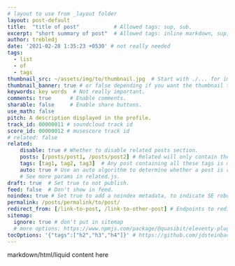```yaml
---
# layout to use from _layout folder
layout: post-default 
title:  "title of post"           # Allowed tags: sup, sub.
excerpt: "short summary of post"  # Allowed tags: inline markdown, sup, sub. Quotes.
author: trebledj
date: '2021-02-28 1:35:23 +0530' # not really needed
tags:
  - list
  - of
  - tags
thumbnail_src: ~/assets/img/to/thumbnail.jpg  # Start with ./... for images relative to your directory.
thumbnail_banner: true # or false depending if you want the thumbnail to show on the post's page.
keywords: key words  # Not really important.
comments: true      # Enable comments.
sharable: false     # Enable share buttons.
use_math: false
pitch: A description displayed in the profile.
track_id: 00000011 # soundcloud track id
score_id: 00000012 # musescore track id
# related: false
related:
    disable: true # Whether to disable related posts section.
    posts: [/posts/post1, /posts/post2] # Related will only contain these posts. "none" to hide related section.
    tags: [tag1, tag2, tag3]  # Any post containing all these tags is marked as related.
    auto: true # Use an auto algorithm to determine whether a post is related.
    # See more params in related.js.
draft: true  # Set true to not publish.
feed: false  # Don't show in feed.
noindex: true # Set true to add a noindex metadata, to indicate SE robots to not index this page.
permalink: /posts/permalink/to/post/
redirect_from: [/link-to-post, /link-to-other-post] # Endpoints to redirect from.
sitemap:
  ignore: true # don't put in sitemap
  # more options: https://www.npmjs.com/package/@quasibit/eleventy-plugin-sitemap
tocOptions: '{"tags":["h2","h3","h4"]}' # https://github.com/jdsteinbach/eleventy-plugin-toc?tab=readme-ov-file#options
---
```


markdown/html/liquid content here